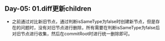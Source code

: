 Day-05: 01.diff更新children
---

- 之前通过对比新旧节点，通过判断isSameType为false时创建新节点，但是存在的问题时，没有对旧节点进行删除，所有需要在判断isSameType为false后对旧节点进行收集，然后在commitRoot时进行统一删除即可。

